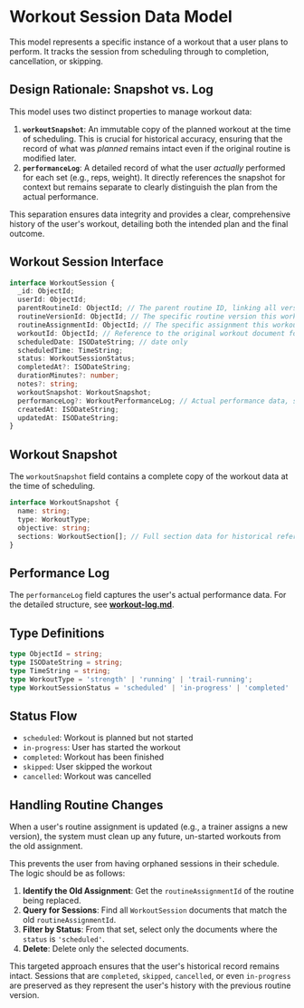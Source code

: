 # Workout Session Data Model

This model represents a specific instance of a workout that a user plans to perform. It tracks the session from scheduling through to completion, cancellation, or skipping.

## Design Rationale: Snapshot vs. Log

This model uses two distinct properties to manage workout data:

1.  **`workoutSnapshot`**: An immutable copy of the planned workout at the time of scheduling. This is crucial for historical accuracy, ensuring that the record of what was *planned* remains intact even if the original routine is modified later.
2.  **`performanceLog`**: A detailed record of what the user *actually* performed for each set (e.g., reps, weight). It directly references the snapshot for context but remains separate to clearly distinguish the plan from the actual performance.

This separation ensures data integrity and provides a clear, comprehensive history of the user's workout, detailing both the intended plan and the final outcome.

## Workout Session Interface

```typescript
interface WorkoutSession {
  _id: ObjectId;
  userId: ObjectId;
  parentRoutineId: ObjectId; // The parent routine ID, linking all versions of a routine
  routineVersionId: ObjectId; // The specific routine version this workout is from
  routineAssignmentId: ObjectId; // The specific assignment this workout belongs to
  workoutId: ObjectId; // Reference to the original workout document for traceability and analytics
  scheduledDate: ISODateString; // date only
  scheduledTime: TimeString;
  status: WorkoutSessionStatus;
  completedAt?: ISODateString;
  durationMinutes?: number;
  notes?: string;
  workoutSnapshot: WorkoutSnapshot;
  performanceLog?: WorkoutPerformanceLog; // Actual performance data, see workout-log.md
  createdAt: ISODateString;
  updatedAt: ISODateString;
}
```

## Workout Snapshot

The `workoutSnapshot` field contains a complete copy of the workout data at the time of scheduling.

```typescript
interface WorkoutSnapshot {
  name: string;
  type: WorkoutType;
  objective: string;
  sections: WorkoutSection[]; // Full section data for historical reference
}
```

## Performance Log

The `performanceLog` field captures the user's actual performance data. For the detailed structure, see **[workout-log.md](./workout-log.md)**.

## Type Definitions

```typescript
type ObjectId = string;
type ISODateString = string;
type TimeString = string;
type WorkoutType = 'strength' | 'running' | 'trail-running';
type WorkoutSessionStatus = 'scheduled' | 'in-progress' | 'completed' | 'skipped' | 'cancelled';
```

## Status Flow

- `scheduled`: Workout is planned but not started
- `in-progress`: User has started the workout
- `completed`: Workout has been finished
- `skipped`: User skipped the workout
- `cancelled`: Workout was cancelled

## Handling Routine Changes

When a user's routine assignment is updated (e.g., a trainer assigns a new version), the system must clean up any future, un-started workouts from the old assignment.

This prevents the user from having orphaned sessions in their schedule. The logic should be as follows:

1.  **Identify the Old Assignment**: Get the `routineAssignmentId` of the routine being replaced.
2.  **Query for Sessions**: Find all `WorkoutSession` documents that match the old `routineAssignmentId`.
3.  **Filter by Status**: From that set, select only the documents where the `status` is `'scheduled'`.
4.  **Delete**: Delete only the selected documents.

This targeted approach ensures that the user's historical record remains intact. Sessions that are `completed`, `skipped`, `cancelled`, or even `in-progress` are preserved as they represent the user's history with the previous routine version.
